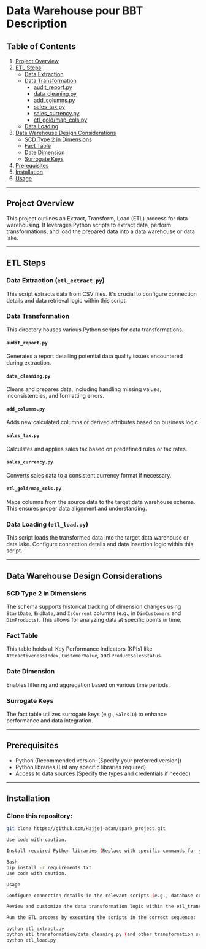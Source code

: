 # Data Warehouse pour BBT Description

## Table of Contents
1. [Project Overview](#project-overview)
2. [ETL Steps](#etl-steps)  
   - [Data Extraction](#data-extraction-etl_extractpy)  
   - [Data Transformation](#data-transformation)  
     - [audit_report.py](#audit_reportpy)  
     - [data_cleaning.py](#data_cleaningpy)  
     - [add_columns.py](#add_columnspy)  
     - [sales_tax.py](#sales_taxpy)  
     - [sales_currency.py](#sales_currencypy)  
     - [etl_gold/map_cols.py](#etl_goldmap_colspy)  
   - [Data Loading](#data-loading-etl_loadpy)
3. [Data Warehouse Design Considerations](#data-warehouse-design-considerations)  
   - [SCD Type 2 in Dimensions](#scd-type-2-in-dimensions)  
   - [Fact Table](#fact-table)  
   - [Date Dimension](#date-dimension)  
   - [Surrogate Keys](#surrogate-keys)
4. [Prerequisites](#prerequisites)
5. [Installation](#installation)
6. [Usage](#usage)

---

## Project Overview
This project outlines an Extract, Transform, Load (ETL) process for data warehousing. It leverages Python scripts to extract data, perform transformations, and load the prepared data into a data warehouse or data lake.

---

## ETL Steps

### Data Extraction (`etl_extract.py`)
This script extracts data from CSV files. It's crucial to configure connection details and data retrieval logic within this script.

### Data Transformation
This directory houses various Python scripts for data transformations.

#### `audit_report.py`
Generates a report detailing potential data quality issues encountered during extraction.

#### `data_cleaning.py`
Cleans and prepares data, including handling missing values, inconsistencies, and formatting errors.

#### `add_columns.py`
Adds new calculated columns or derived attributes based on business logic.

#### `sales_tax.py`
Calculates and applies sales tax based on predefined rules or tax rates.

#### `sales_currency.py`
Converts sales data to a consistent currency format if necessary.

#### `etl_gold/map_cols.py`
Maps columns from the source data to the target data warehouse schema. This ensures proper data alignment and understanding.

### Data Loading (`etl_load.py`)
This script loads the transformed data into the target data warehouse or data lake. Configure connection details and data insertion logic within this script.

---

## Data Warehouse Design Considerations

### SCD Type 2 in Dimensions
The schema supports historical tracking of dimension changes using `StartDate`, `EndDate`, and `IsCurrent` columns (e.g., in `DimCustomers` and `DimProducts`). This allows for analyzing data at specific points in time.

### Fact Table
This table holds all Key Performance Indicators (KPIs) like `AttractivenessIndex`, `CustomerValue`, and `ProductSalesStatus`.

### Date Dimension
Enables filtering and aggregation based on various time periods.

### Surrogate Keys
The fact table utilizes surrogate keys (e.g., `SalesID`) to enhance performance and data integration.

---

## Prerequisites
- Python (Recommended version: [Specify your preferred version])
- Python libraries (List any specific libraries required)
- Access to data sources (Specify the types and credentials if needed)

---

## Installation

### Clone this repository:
```bash
git clone https://github.com/Hajjej-adam/spark_project.git

Use code with caution.

Install required Python libraries (Replace with specific commands for your libraries):

Bash
pip install -r requirements.txt
Use code with caution.

Usage

Configure connection details in the relevant scripts (e.g., database credentials for extraction, target data warehouse connection for loading).

Review and customize the data transformation logic within the etl_transformation scripts to meet your specific needs.

Run the ETL process by executing the scripts in the correct sequence:

python etl_extract.py
python etl_transformation/data_cleaning.py (and other transformation scripts as needed)
python etl_load.py